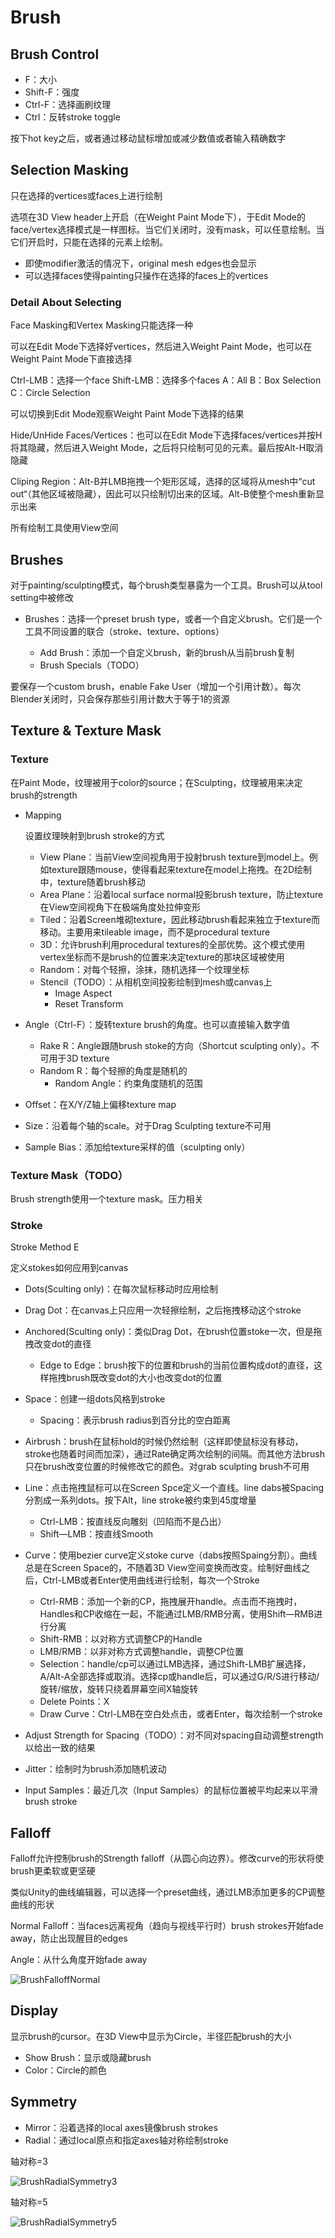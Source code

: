 # Brush

## Brush Control

- F：大小
- Shift-F：强度
- Ctrl-F：选择画刷纹理
- Ctrl：反转stroke toggle

按下hot key之后，或者通过移动鼠标增加或减少数值或者输入精确数字

## Selection Masking

只在选择的vertices或faces上进行绘制

选项在3D View header上开启（在Weight Paint Mode下），于Edit Mode的face/vertex选择模式是一样图标。当它们关闭时，没有mask，可以任意绘制。当它们开启时，只能在选择的元素上绘制。

- 即使modifier激活的情况下，original mesh edges也会显示
- 可以选择faces使得painting只操作在选择的faces上的vertices

### Detail About Selecting

Face Masking和Vertex Masking只能选择一种

可以在Edit Mode下选择好vertices，然后进入Weight Paint Mode，也可以在Weight Paint Mode下直接选择

Ctrl-LMB：选择一个face
Shift-LMB：选择多个faces
A：All
B：Box Selection
C：Circle Selection

可以切换到Edit Mode观察Weight Paint Mode下选择的结果

Hide/UnHide Faces/Vertices：也可以在Edit Mode下选择faces/vertices并按H将其隐藏，然后进入Weight Mode，之后将只绘制可见的元素。最后按Alt-H取消隐藏

Cliping Region：Alt-B并LMB拖拽一个矩形区域，选择的区域将从mesh中“cut out“（其他区域被隐藏），因此可以只绘制切出来的区域。Alt-B使整个mesh重新显示出来

所有绘制工具使用View空间

## Brushes

对于painting/sculpting模式，每个brush类型暴露为一个工具。Brush可以从tool setting中被修改

- Brushes：选择一个preset brush type，或者一个自定义brush。它们是一个工具不同设置的联合（stroke、texture、options）

  - Add Brush：添加一个自定义brush，新的brush从当前brush复制
  - Brush Specials（TODO）

要保存一个custom brush，enable Fake User（增加一个引用计数）。每次Blender关闭时，只会保存那些引用计数大于等于1的资源

## Texture & Texture Mask

### Texture

  在Paint Mode，纹理被用于color的source；在Sculpting，纹理被用来决定brush的strength

- Mapping

  设置纹理映射到brush stroke的方式

  - View Plane：当前View空间视角用于投射brush texture到model上。例如texture跟随mouse，使得看起来texture在model上拖拽。在2D绘制中，texture随着brush移动
  - Area Plane：沿着local surface normal投影brush texture，防止texture在View空间视角下在极端角度处拉伸变形
  - Tiled：沿着Screen堆砌texture，因此移动brush看起来独立于texture而移动。主要用来tileable image，而不是procedural texture
  - 3D：允许brush利用procedural textures的全部优势。这个模式使用vertex坐标而不是brush的位置来决定texture的那块区域被使用
  - Random：对每个轻擦，涂抹，随机选择一个纹理坐标
  - Stencil（TODO）：从相机空间投影绘制到mesh或canvas上
    - Image Aspect
    - Reset Transform

- Angle（Ctrl-F）：旋转texture brush的角度。也可以直接输入数字值
  - Rake R：Angle跟随brush stoke的方向（Shortcut sculpting only）。不可用于3D texture
  - Random R：每个轻擦的角度是随机的
    - Random Angle：约束角度随机的范围

- Offset：在X/Y/Z轴上偏移texture map

- Size：沿着每个轴的scale。对于Drag Sculpting texture不可用

- Sample Bias：添加给texture采样的值（sculpting only）

### Texture Mask（TODO）

Brush strength使用一个texture mask。压力相关

### Stroke

Stroke Method E

  定义stokes如何应用到canvas

- Dots(Sculting only)：在每次鼠标移动时应用绘制

- Drag Dot：在canvas上只应用一次轻擦绘制，之后拖拽移动这个stroke

- Anchored(Sculting only)：类似Drag Dot，在brush位置stoke一次，但是拖拽改变dot的直径

  - Edge to Edge：brush按下的位置和brush的当前位置构成dot的直径，这样拖拽brush既改变dot的大小也改变dot的位置

- Space：创建一组dots风格到stroke
  - Spacing：表示brush radius到百分比的空白距离

- Airbrush：brush在鼠标hold的时候仍然绘制（这样即使鼠标没有移动，stroke也随着时间而加深），通过Rate确定两次绘制的间隔。而其他方法brush只在brush改变位置的时候修改它的颜色。对grab sculpting brush不可用

- Line：点击拖拽鼠标可以在Screen Spce定义一个直线。line dabs被Spacing分割成一系列dots。按下Alt，line stroke被约束到45度增量

  - Ctrl-LMB：按直线反向雕刻（凹陷而不是凸出）
  - Shift—LMB：按直线Smooth

- Curve：使用bezier curve定义stoke curve（dabs按照Spaing分割）。曲线总是在Screen Space的，不随着3D View空间变换而改变。绘制好曲线之后，Ctrl-LMB或者Enter使用曲线进行绘制，每次一个Stroke

  - Ctrl-RMB：添加一个新的CP，拖拽展开handle。点击而不拖拽时，Handles和CP收缩在一起，不能通过LMB/RMB分离，使用Shift—RMB进行分离
  - Shift-RMB：以对称方式调整CP的Handle
  - LMB/RMB：以非对称方式调整handle，调整CP位置
  - Selection：handle/cp可以通过LMB选择，通过Shift-LMB扩展选择，A/Alt-A全部选择或取消。选择cp或handle后，可以通过G/R/S进行移动/旋转/缩放，旋转只绕着屏幕空间X轴旋转
  - Delete Points：X
  - Draw Curve：Ctrl-LMB在空白处点击，或者Enter，每次绘制一个stroke

- Adjust Strength for Spacing（TODO）：对不同对spacing自动调整strength以给出一致的结果

- Jitter：绘制时为brush添加随机波动

- Input Samples：最近几次（Input Samples）的鼠标位置被平均起来以平滑brush stroke

## Falloff

Falloff允许控制brush的Strength falloff（从圆心向边界）。修改curve的形状将使brush更柔软或更坚硬

类似Unity的曲线编辑器，可以选择一个preset曲线，通过LMB添加更多的CP调整曲线的形状

Normal Falloff：当faces远离视角（趋向与视线平行时）brush strokes开始fade away，防止出现醒目的edges

Angle：从什么角度开始fade away

![BrushFalloffNormal](Image/BrushFalloffNormal.png)

## Display

显示brush的cursor。在3D View中显示为Circle，半径匹配brush的大小

- Show Brush：显示或隐藏brush
- Color：Circle的颜色

## Symmetry

- Mirror：沿着选择的local axes镜像brush strokes
- Radial：通过local原点和指定axes轴对称绘制stroke

轴对称=3

![BrushRadialSymmetry3](Image/BrushRadialSymmetry3.png)

轴对称=5

![BrushRadialSymmetry5](Image/BrushRadialSymmetry5.png)
